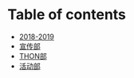 # Table of contents

* [2018-2019](README.md)
* [宣传部](xuan-chuan-bu.md)
* [THON部](thon-bu.md)
* [活动部](huo-dong-bu.md)

